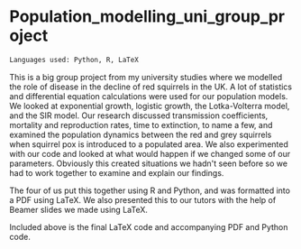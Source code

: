 # Population_modelling_uni_group_project
```diff
Languages used: Python, R, LaTeX
```

This is a big group project from my university studies where we modelled the role of disease in the decline of red squirrels in the UK. A lot of statistics and differential equation calculations were used for our population models. We looked at exponential growth, logistic growth, the Lotka-Volterra model, and the SIR model. Our research discussed transmission coefficients, mortality and reproduction rates, time to extinction, to name a few, and examined the population dynamics between the red and grey squirrels when squirrel pox is introduced to a populated area. We also experimented with our code and looked at what would happen if we changed some of our parameters. Obviously this created situations we hadn't seen before so we had to work together to examine and explain our findings.

The four of us put this together using R and Python, and was formatted into a PDF using LaTeX. We also presented this to our tutors with the help of Beamer slides we made using LaTeX.

Included above is the final LaTeX code and accompanying PDF and Python code.
